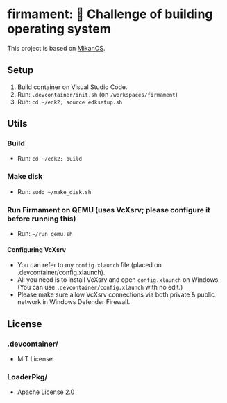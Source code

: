 # firmament: 🌄 Challenge of building operating system
This project is based on [MikanOS](https://github.com/uchan-nos/mikanos).
## Setup
1. Build container on Visual Studio Code.
1. Run: `.devcontainer/init.sh` (on `/workspaces/firmament`)
1. Run: `cd ~/edk2; source edksetup.sh`
## Utils
### Build
* Run: `cd ~/edk2; build`
### Make disk
* Run: `sudo ~/make_disk.sh`
### Run Firmament on QEMU (uses VcXsrv; please configure it before running this)
* Run: `~/run_qemu.sh`
#### Configuring VcXsrv
* You can refer to my `config.xlaunch` file (placed on .devcontainer/config.xlaunch).
* All you need is to install VcXsrv and open `config.xlaunch` on Windows.  
    (You can use `.devcontainer/config.xlaunch` with no edit.)
* Please make sure allow VcXsrv connections via both private & public network in Windows Defender Firewall.
## License
### .devcontainer/
* MIT License
### LoaderPkg/
* Apache License 2.0